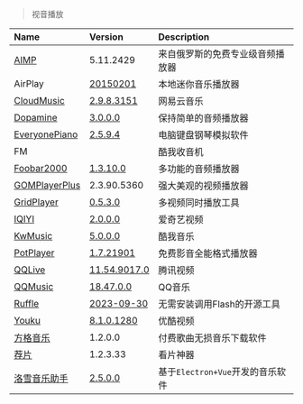 > 视音播放

| Name                 | Version                 | Description                        |
| :------------------- | :---------------------- | :--------------------------------- |
| [AIMP]               | 5.11.2429               | 来自俄罗斯的免费专业级音频播放器   |
| AirPlay              | [20150201][AP-Down]     | 本地迷你音乐播放器                 |
| [CloudMusic]         | [2.9.8.3151][CM-Down]   | 网易云音乐                         |
| [Dopamine]           | [3.0.0.0][D-Down]       | 保持简单的音频播放器               |
| [EveryonePiano]      | [2.5.9.4][EP-Down]      | 电脑键盘钢琴模拟软件               |
| FM                   |                         | 酷我收音机                         |
| [Foobar2000]         | [1.3.10.0][FB-Down]     | 多功能的音频播放器                 |
| [GOMPlayerPlus]      | 2.3.90.5360             | 强大美观的视频播放器               |
| [GridPlayer]         | [0.5.3.0][GP-Down]      | 多视频同时播放工具                 |
| [IQIYI]              | [2.0.0.0][IQY-Down]     | 爱奇艺视频                         |
| [KwMusic]            | [5.0.0.0][KW-Down]      | 酷我音乐                           |
| [PotPlayer]          | [1.7.21901][PP-Down]    | 免费影音全能格式播放器             |
| [QQLive]             | [11.54.9017.0][QL-Down] | 腾讯视频                           |
| [QQMusic]            | [18.47.0.0][QM-Down]    | QQ音乐                             |
| [Ruffle]             | [2023-09-30][R-Down]    | 无需安装调用Flash的开源工具        |
| [Youku]              | [8.1.0.1280][YK-Down]   | 优酷视频                           |
| [方格音乐]           | 1.2.0.0                 | 付费歌曲无损音乐下载软件           |
| [荐片]               | 1.2.3.33                | 看片神器                           |
| [洛雪音乐助手]       | [2.5.0.0][LX-Down]      | 基于`Electron+Vue`开发的音乐软件   |

[Adobe Flash Player]: https://www.flash.cn/ '跳转主页'
[AIMP]: https://www.aimp.ru/ '跳转主页'
[AP-Down]: https://www.lanzouj.com/i7cgneh '跳转下载页'
[CloudMusic]: https://music.163.com/ '跳转主页'
[CM-Down]: https://music.163.com/#/download '跳转下载页'
[Dopamine]: https://digimezzo.github.io/site/ '跳转主页'
[D-Down]: https://github.com/digimezzo/dopamine/releases '跳转下载页'
[EveryonePiano]: https://www.everyonepiano.cn/ '跳转主页'
[EP-Down]: https://www.everyonepiano.cn/Soft-1.html '跳转主页'
[Foobar2000]: https://www.foobar2000.org/ '跳转主页'
[FB-Down]: https://www.foobar2000.org/download '跳转下载页'
[GOMPlayerPlus]: https://www.gomlab.com/gomplayerplus-media-player/ '跳转主页'
[GridPlayer]: https://github.com/vzhd1701/gridplayer '跳转主页'
[GP-Down]: https://github.com/vzhd1701/gridplayer/releases '跳转下载页'
[IQIYI]: https://www.iqiyi.com/ '跳转主页'
[IQY-Down]: https://www.iqiyi.com/appstore.html '跳转下载页'
[KwMusic]: https://kuwo.cn/ '跳转主页'
[KW-Down]: https://kuwo.cn/down '跳转下载页'
[PotPlayer]: http://www.potplayercn.com/ '跳转主页'
[PP-Down]: http://www.potplayercn.com/download '跳转下载页'
[QQLive]: https://v.qq.com/ '跳转主页'
[QL-Down]: https://v.qq.com/download.html '跳转下载页'
[QQMusic]: https://y.qq.com/ '跳转主页'
[QM-Down]: https://y.qq.com/download/index.html '跳转下载页'
[Ruffle]: https://ruffle.rs/ '跳转主页'
[R-Down]: https://github.com/ruffle-rs/ruffle/releases/ '跳转下载页'
[YK-Down]: https://www.youku.com/ '跳转主页'
[Youku]: https://youku.com/product/index '跳转下载页'
[方格音乐]: http://fonger.top/ '跳转主页'
[荐片]: https://www.jianpian9.com/ '跳转主页'
[洛雪音乐助手]: https://github.com/lyswhut/lx-music-desktop '跳转主页'
[LX-Down]: https://lxmusic.toside.cn/download '跳转下载页'
